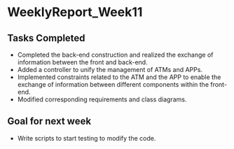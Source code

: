 # WeeklyReport_Week11

## Tasks Completed

- Completed the back-end construction and realized the exchange of information between the front and back-end.
- Added a controller to unify the management of ATMs and APPs.
- Implemented constraints related to the ATM and the APP to enable the exchange of information between different components within the front-end.
- Modified corresponding requirements and class diagrams.

## Goal for next week

- Write scripts to start testing to modify the code.
